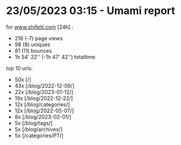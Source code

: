 # 23/05/2023 03:15 - Umami report
for www.shifeiti.com [24h] :

 - 216 (-7) page views
 - 98 (8) uniques
 - 81 (11) bounces
 - 1h 54' 22'' (-1h 47' 42'') totaltime


top 10 urls:
 - 50x [/]
 - 43x [/blog/2022-12-09/]
 - 22x [/blog/2023-01-12/]
 - 19x [/blog/2022-12-22/]
 - 12x [/blog/categories/]
 - 12x [/blog/2022-05-07/]
 - 8x [/blog/2023-02-01/]
 - 5x [/blog/tags/]
 - 5x [/blog/archives/]
 - 5x [/categories/PT/]


